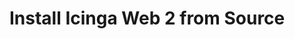 # Install Icinga Web 2 from Source
<!-- {% set from_source = True %} -->
<!-- {% include "02-Installation.md" %} -->
